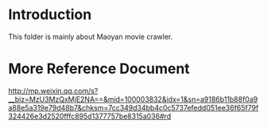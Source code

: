# Introduction
This folder is mainly about Maoyan movie crawler.

# More Reference Document
http://mp.weixin.qq.com/s?__biz=MzU3MzQxMjE2NA==&mid=100003832&idx=1&sn=a9186b11b88f0a9a88e5a319e79d48b7&chksm=7cc349d34bb4c0c5737efedd051ee36f65f79f324426e3d2520fffc895d1377757be8315a036#rd
